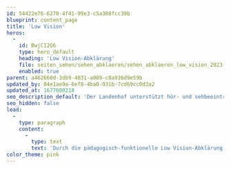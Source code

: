 ```yaml
---
id: 54422e76-6270-4f41-99e3-c5a308fcc39b
blueprint: content_page
title: 'Low Vision'
heros:
  -
    id: BwjCI2G6
    type: hero_default
    heading: 'Low Vision-Abklärung'
    file: seiten_sehen/sehen_abklaeren/sehen_abklaeren_low_vision_2023-02.jpg
    enabled: true
parent: a462660d-3db9-4831-a009-c8a936d9e59b
updated_by: 04e1ae9a-6ef8-4ba0-931b-7cd69cc0d3a2
updated_at: 1677600218
seo_description_default: 'Der Landenhof unterstützt hör- und sehbeeinträchtigte Kinder & Jugendliche in ihrem selbstbestimmten Leben durch Förderung ihrer Fähigkeiten & Entwicklung'
seo_hidden: false
lead:
  -
    type: paragraph
    content:
      -
        type: text
        text: 'Durch die pädagogisch-funktionelle Low Vision-Abklärung werden die Sehentwicklung und das Sehverhalten des Kindes geprüft. Ausserdem werden sein allgemeiner Entwicklungsstand, sein Entwicklungspotenzial und seine besonderen Stärken miteinbezogen. Weiter wird der Bedarf nach Hilfsmitteln, einer optimalen Beleuchtungsgestaltung und das Beiziehen anderer Fachleute geklärt.'
color_theme: pink
---
```

